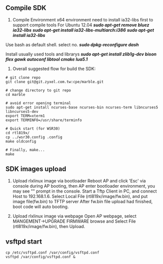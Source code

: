 ## Compile SDK
1. Compile Environment
 x64 environment need to install ia32-libs first to support compile tools
 For Ubuntu 12.04
 <em>**sudo apt-get remove bluez ia32-libs**</em>
 <em>**sudo apt-get install ia32-libs-multiarch:i386**</em>
 <em>**sudo apt-get install ia32-libs**</em>

 Use bash as default shell. select no.
 <em>**sudo dpkg-reconfigure dash**</em>

 Install usually used tools and librarys
 <em>**sudo apt-get install zlib1g-dev bison flex gawk autoconf libtool cmake lua5.1**</em>

1. Overall suggested flow for build the SDK:

```
# git clone repo
git clone git@git.zyxel.com.tw:cpe/marble.git

# change directory to git repo
cd marble

# avoid error opening terminal
sudo apt-get install ncurses-base ncurses-bin ncurses-term libncurses5 libncurses5-dev
export TERM=xterm1
export TERMINFO=/usr/share/terminfo

# Quick start (for WSR30)
cd rtl819x/
cp ../wsr30.config .config
make oldconfig

# Finally, make...
make

```

## SDK images upload
1. Upload rlxlinux image via bootloader
Reboot AP and click 'Esc' via console during AP booting, then AP enter bootloader environment, you may see "<RealTek>" prompt in the console.
Start a Tftp Client in PC, and connect Host to 192.168.1.6. Select Local File (rtl819x/image/fw.bin), and put image file(fw.bin) to TFTP server
After fw.bin file upload had finished, boot code will auto booting.

2. Upload rlxlinux image via webpage
Open AP webpage, select MANGEMENT->UPGRADE FIRMWARE browse and Select File (rtl819x/image/fw.bin), then Upload.

## vsftpd start

```
cp /etc/vsftpd.conf /var/config/vsftpd.conf
vsftpd /var/config/vsftpd.conf &
```
